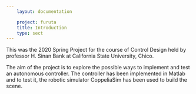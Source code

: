 ```yaml
---
    layout: documentation

    project: furuta
    title: Introduction
    type: sect
---
```

This was the 2020 Spring Project for the course of Control Design held by professor H. Sinan Bank at California State University, Chico.

The aim of the project is to explore the possible ways to implement and test an autonomous controller. The controller has been implemented in Matlab and to test it, the robotic simulator CoppeliaSim has been used to build the scene.






<footer>
	
</footer>